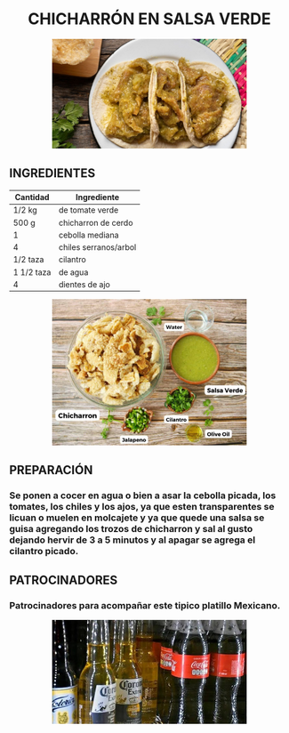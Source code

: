 # <div align="center"> CHICHARRÓN EN SALSA VERDE </div>  

<p align="center">
<img src="images/chicharron.jpg" width="350">
</p>

## INGREDIENTES  

| Cantidad       | Ingrediente             |
|----------------|-------------------------|
| 1/2 kg         | de tomate verde         |
|  500 g         | chicharron de cerdo     |
|   1            | cebolla mediana         |
|   4            | chiles serranos/arbol   |
| 1/2 taza       | cilantro                |
| 1 1/2 taza     | de agua                 |
| 4              | dientes de ajo          |        


<p align="center">
<img src="images/ingredientes.jpg" width="350">
</p>

## PREPARACIÓN

 ### Se ponen a cocer en agua o bien a asar la cebolla picada, los tomates, los chiles y los ajos, ya que esten transparentes se licuan o muelen en molcajete y ya que quede una salsa se guisa agregando los trozos de chicharron y sal al gusto dejando hervir de 3 a 5 minutos y al apagar se agrega el cilantro picado.

## PATROCINADORES

### Patrocinadores para acompañar este tipico platillo Mexicano. 

<p align="center">
<img src="images/patrocinadores.jpg" width="350">
</p>

